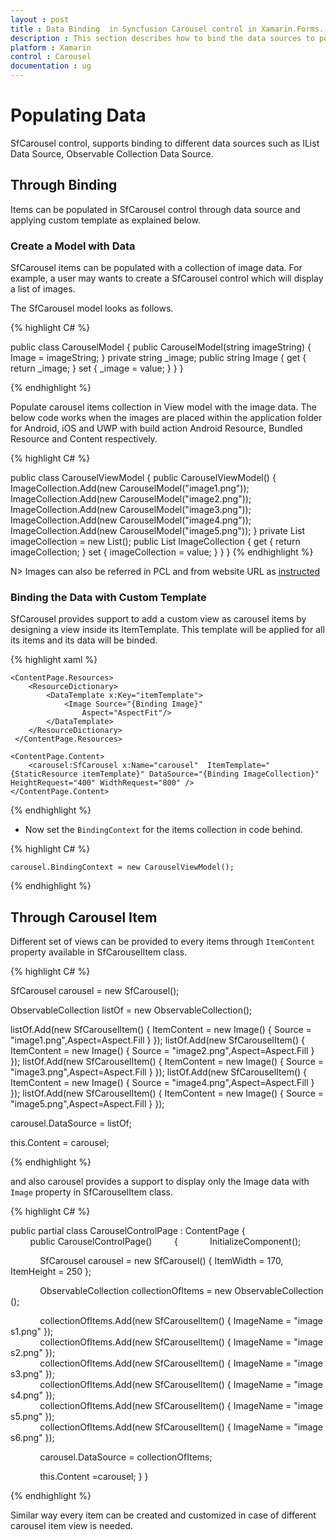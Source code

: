 ```yaml
---
layout : post
title : Data Binding  in Syncfusion Carousel control in Xamarin.Forms.
description : This section describes how to bind the data sources to populate items in the carousel and binding data in template of the carousel items.
platform : Xamarin
control : Carousel
documentation : ug
---
```


# Populating Data

SfCarousel control, supports binding to different data sources such as IList Data Source, Observable Collection Data Source.

## Through Binding

Items can be populated in SfCarousel control through data source and applying custom template as explained below. 

### Create a Model with Data

SfCarousel items can be populated with a collection of image data. For example, a user may wants to create a SfCarousel control which will display a list of images.

The SfCarousel model looks as follows.

{% highlight C# %}

public class CarouselModel
{
	public CarouselModel(string imageString)
	{
		Image = imageString;
	}
	private string _image;
	public string Image
	{
		get { return _image; }
		set { _image = value; }
	}
}

{% endhighlight %}

Populate carousel items collection in View model with the image data. The below code works when the images are placed within the application folder for Android, iOS and UWP with build action Android Resource, Bundled Resource and Content respectively.

{% highlight C# %}

public class CarouselViewModel
{
	public CarouselViewModel()
	{
		ImageCollection.Add(new CarouselModel("image1.png"));
		ImageCollection.Add(new CarouselModel("image2.png"));
		ImageCollection.Add(new CarouselModel("image3.png"));
		ImageCollection.Add(new CarouselModel("image4.png"));
		ImageCollection.Add(new CarouselModel("image5.png"));
	}
	private List<CarouselModel> imageCollection = new List<CarouselModel>();
	public List<CarouselModel> ImageCollection
	{
		get { return imageCollection; }
		set { imageCollection = value; }
	}
}
{% endhighlight %}

N> Images can also be referred in PCL and from website URL as [instructed](https://developer.xamarin.com/guides/xamarin-forms/working-with/images/)


### Binding the Data with Custom Template

SfCarousel provides support to add a custom view as carousel items by designing a view inside its ItemTemplate. This template will be applied for all its items and its data will be binded.

{% highlight xaml %}

	<ContentPage.Resources>
    	<ResourceDictionary>
     	 	<DataTemplate x:Key="itemTemplate">
       	 		<Image Source="{Binding Image}" 
					Aspect="AspectFit"/>
      		</DataTemplate>
    	</ResourceDictionary>
 	 </ContentPage.Resources>

	<ContentPage.Content>
		<carousel:SfCarousel x:Name="carousel"  ItemTemplate="{StaticResource itemTemplate}" DataSource="{Binding ImageCollection}"   HeightRequest="400" WidthRequest="800" />	
	</ContentPage.Content>

{% endhighlight %}

* Now set the `BindingContext` for the items collection in code behind.

{% highlight C# %}

	carousel.BindingContext = new CarouselViewModel();

{% endhighlight %}

## Through Carousel Item

Different set of views can be provided to every items through `ItemContent` property available in SfCarouselItem class.

{% highlight C# %}

SfCarousel carousel = new SfCarousel();

ObservableCollection<SfCarouselItem> listOf = new ObservableCollection<SfCarouselItem>();

listOf.Add(new SfCarouselItem() { ItemContent = new Image() { Source = "image1.png",Aspect=Aspect.Fill } });
listOf.Add(new SfCarouselItem() { ItemContent = new Image() { Source = "image2.png",Aspect=Aspect.Fill } });
listOf.Add(new SfCarouselItem() { ItemContent = new Image() { Source = "image3.png",Aspect=Aspect.Fill } });
listOf.Add(new SfCarouselItem() { ItemContent = new Image() { Source = "image4.png",Aspect=Aspect.Fill } });
listOf.Add(new SfCarouselItem() { ItemContent = new Image() { Source = "image5.png",Aspect=Aspect.Fill } });

carousel.DataSource = listOf;

this.Content = carousel;	

	  
{% endhighlight %}

and also carousel provides a support to display only the Image data with `Image` property in SfCarouselItem class.

{% highlight C# %}

public partial class CarouselControlPage : ContentPage
{
        public CarouselControlPage()
        {
            InitializeComponent();

            SfCarousel carousel = new SfCarousel() { ItemWidth = 170, ItemHeight = 250 };

            ObservableCollection<SfCarouselItem> collectionOfItems = new ObservableCollection<SfCarouselItem>();

            collectionOfItems.Add(new SfCarouselItem() { ImageName = "images1.png" });
            collectionOfItems.Add(new SfCarouselItem() { ImageName = "images2.png" });
            collectionOfItems.Add(new SfCarouselItem() { ImageName = "images3.png" });
            collectionOfItems.Add(new SfCarouselItem() { ImageName = "images4.png" });
            collectionOfItems.Add(new SfCarouselItem() { ImageName = "images5.png" });
            collectionOfItems.Add(new SfCarouselItem() { ImageName = "images6.png" });

            carousel.DataSource = collectionOfItems;

            this.Content =carousel;
        }
}	

{% endhighlight %}


Similar way every item can be created and customized in case of different carousel item view is needed.


